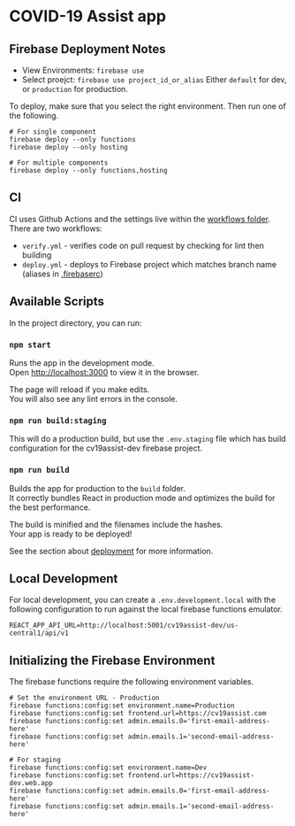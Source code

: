 # COVID-19 Assist app

## Firebase Deployment Notes

* View Environments: `firebase use`
* Select proejct: `firebase use project_id_or_alias` Either `default` for dev, or `production` for production.

To deploy, make sure that you select the right environment.  Then run one of the following.

```
# For single component
firebase deploy --only functions
firebase deploy --only hosting

# For multiple components
firebase deploy --only functions,hosting
```

## CI

CI uses Github Actions and the settings live within the [workflows folder](/.github/workflows). There are two workflows:

* `verify.yml` - verifies code on pull request by checking for lint then building
* `deploy.yml` - deploys to Firebase project which matches branch name (aliases in [.firebaserc](/.firebaserc))

## Available Scripts

In the project directory, you can run:

### `npm start`

Runs the app in the development mode.<br />
Open [http://localhost:3000](http://localhost:3000) to view it in the browser.

The page will reload if you make edits.<br />
You will also see any lint errors in the console.

### `npm run build:staging`

This will do a production build, but use the `.env.staging` file which has build configuration for the cv19assist-dev firebase project.

### `npm run build`

Builds the app for production to the `build` folder.<br />
It correctly bundles React in production mode and optimizes the build for the best performance.

The build is minified and the filenames include the hashes.<br />
Your app is ready to be deployed!

See the section about [deployment](https://facebook.github.io/create-react-app/docs/deployment) for more information.

## Local Development

For local development, you can create a `.env.development.local` with the following configuration to run against the local firebase functions emulator.

```
REACT_APP_API_URL=http://localhost:5001/cv19assist-dev/us-central1/api/v1
```

## Initializing the Firebase Environment

The firebase functions require the following environment variables.

```
# Set the environment URL - Production
firebase functions:config:set environment.name=Production
firebase functions:config:set frontend.url=https://cv19assist.com
firebase functions:config:set admin.emails.0='first-email-address-here'
firebase functions:config:set admin.emails.1='second-email-address-here'

# For staging
firebase functions:config:set environment.name=Dev
firebase functions:config:set frontend.url=https://cv19assist-dev.web.app
firebase functions:config:set admin.emails.0='first-email-address-here'
firebase functions:config:set admin.emails.1='second-email-address-here'
```